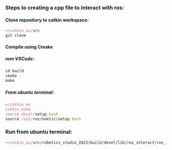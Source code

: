 ### Steps to creating a cpp file to interact with ros:

#### Clone repository to catkin workspace:
```ruby
~/catkin_ws/src
git clone 

```


#### Compile using Cmake
##### rom VSCode:
```ruby
cd build
cmake .
make
```

##### From ubuntu terminal:
```ruby
~/catkin_ws
catkin_make
source devel/setup.bash
source /opt/ros/noetic/setup.bash

```

### Run from ubuntu terminal:
```ruby
~/catkin_ws/src/robotics_studio_2023/build/devel/lib/ros_interact/ros_interact_node
```
